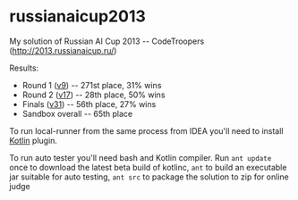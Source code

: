 russianaicup2013
================

My solution of Russian AI Cup 2013 -- CodeTroopers (http://2013.russianaicup.ru/)

Results:
* Round 1 ([v9](864d62876090932d861b9700d023899f62cbc7b0)) -- 271st place, 31% wins
* Round 2 ([v17](4143d6eb9bb599fc7c127eb5b3b6516525bfb3db)) -- 28th place, 50% wins
* Finals ([v31](96cc20f4ca2eba80763e82ca14f3ac9e49a0322e)) -- 56th place, 27% wins
* Sandbox overall -- 65th place

To run local-runner from the same process from IDEA you'll need to install [Kotlin](http://github.com/JetBrains/kotlin/) plugin.

To run auto tester you'll need bash and Kotlin compiler. Run `ant update` once to download the latest beta build of kotlinc, `ant` to build an executable jar suitable for auto testing, `ant src` to package the solution to zip for online judge
